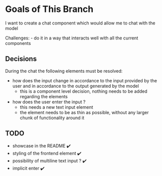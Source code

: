 # Goals of This Branch

I want to create a chat component which would allow me to chat with the model

Challenges: - do it in a way that interacts well with all the current components

## Decisions

During the chat the following elements must be resolved:

- how does the input change in accordance to the input provided by the user and in accordance to the output generated by the model
  - this is a component level decision, nothing needs to be added regarding the elements
- how does the user enter the input ?
  - this needs a new text input element
  - the element needs to be as thin as possible, without any larger chunk of functionality around it

## TODO

- showcase in the README :heavy_check_mark:
- styling of the frontend element :heavy_check_mark:
- possibility of multiline text input ? :heavy_check_mark:
- implicit enter :heavy_check_mark:
